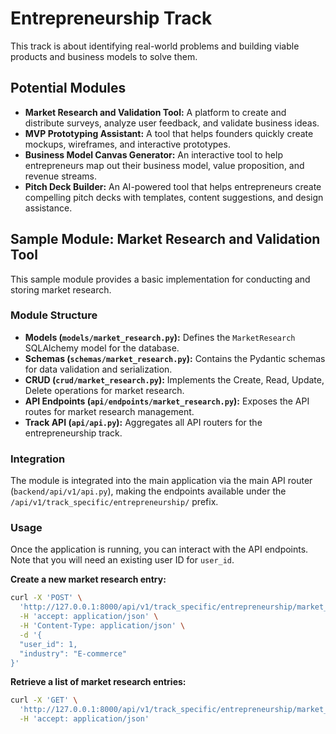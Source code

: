 # Entrepreneurship Track

This track is about identifying real-world problems and building viable products and business models to solve them.

## Potential Modules

*   **Market Research and Validation Tool:** A platform to create and distribute surveys, analyze user feedback, and validate business ideas.
*   **MVP Prototyping Assistant:** A tool that helps founders quickly create mockups, wireframes, and interactive prototypes.
*   **Business Model Canvas Generator:** An interactive tool to help entrepreneurs map out their business model, value proposition, and revenue streams.
*   **Pitch Deck Builder:** An AI-powered tool that helps entrepreneurs create compelling pitch decks with templates, content suggestions, and design assistance.

## Sample Module: Market Research and Validation Tool

This sample module provides a basic implementation for conducting and storing market research.

### Module Structure

*   **Models (`models/market_research.py`):** Defines the `MarketResearch` SQLAlchemy model for the database.
*   **Schemas (`schemas/market_research.py`):** Contains the Pydantic schemas for data validation and serialization.
*   **CRUD (`crud/market_research.py`):** Implements the Create, Read, Update, Delete operations for market research.
*   **API Endpoints (`api/endpoints/market_research.py`):** Exposes the API routes for market research management.
*   **Track API (`api/api.py`):** Aggregates all API routers for the entrepreneurship track.

### Integration

The module is integrated into the main application via the main API router (`backend/api/v1/api.py`), making the endpoints available under the `/api/v1/track_specific/entrepreneurship/` prefix.

### Usage

Once the application is running, you can interact with the API endpoints. Note that you will need an existing user ID for `user_id`.

**Create a new market research entry:**

```bash
curl -X 'POST' \
  'http://127.0.0.1:8000/api/v1/track_specific/entrepreneurship/market_research/' \
  -H 'accept: application/json' \
  -H 'Content-Type: application/json' \
  -d '{
  "user_id": 1,
  "industry": "E-commerce"
}'
```

**Retrieve a list of market research entries:**

```bash
curl -X 'GET' \
  'http://127.0.0.1:8000/api/v1/track_specific/entrepreneurship/market_research/' \
  -H 'accept: application/json'
```
